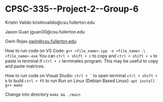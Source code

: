 # CPSC-335--Project-2--Group-6

Kristin Valido        kristinvalido<nowiki/>@csu.fullerton.edu

Jason Guan            jguan30<nowiki/>@csu.fullerton.edu

Owin Rojas            owin@csu.fullerton.edu


How to run code on VS Code:
`g++ <file_name>.cpp -o <file_name>`
`.\<file_name>.exe`
You can `ctrl + shift + c` to copy and `ctrl + shift + v` to paste in terminal if `ctrl + c` terminates program.
This may be useful to copy and paste matrices.

How to run code on Visual Studio:
`` ctrl + ` `` to open terminal
`ctrl + shift + b` to build
`ctrl + F5` to run
Run on Linux (Debian Based Linux):
`apt install g++ make`

Change into directory
`make && ./main`
